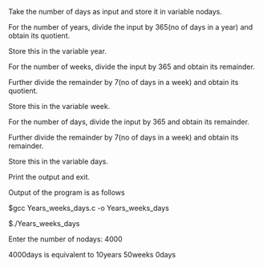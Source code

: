 Take the number of days as input and store it in variable nodays.

For the number of years, divide the input by 365(no of days in a year) and obtain its quotient.

Store this in the variable year.

For the number of weeks, divide the input by 365 and obtain its remainder.

Further divide the remainder by 7(no of days in a week) and obtain its quotient.

Store this in the variable week.

For the number of days, divide the input by 365 and obtain its remainder.

Further divide the remainder by 7(no of days in a week) and obtain its remainder.

Store this in the variable days.

Print the output and exit.





Output of the program is as follows

$gcc Years_weeks_days.c -o Years_weeks_days

$./Years_weeks_days

Enter the number of nodays: 4000

4000days is equivalent to 10years 50weeks 0days 
